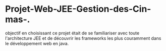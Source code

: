 # Projet-Web-JEE-Gestion-des-Cin-mas-.
objectif en choisissant ce projet était de se familiariser avec toute l'architecture JEE et de découvrir les frameworks les plus couramment dans le développement web en java. 
